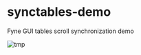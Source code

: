 # synctables-demo
Fyne GUI tables scroll synchronization demo

![tmp](https://user-images.githubusercontent.com/14954512/226187362-207baa4a-5b22-4d6e-ba83-9c39350f21ce.jpg)
